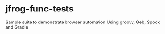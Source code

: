 # jfrog-func-tests
Sample suite to demonstrate browser automation Using groovy, Geb, Spock and Gradle 
